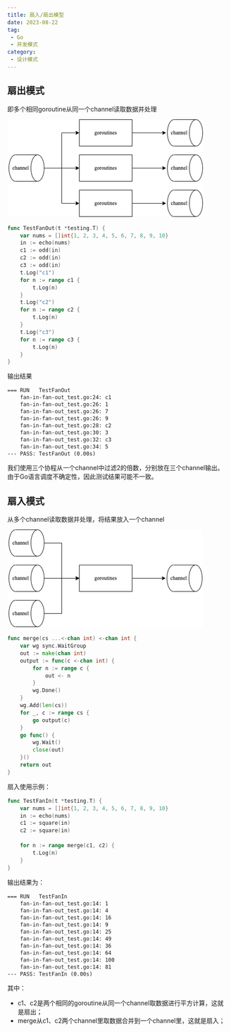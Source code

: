```yaml
---
title: 扇入/扇出模型
date: 2023-08-22
tag:
 - Go
 - 并发模式
category:
 - 设计模式
---
```


<!-- more -->

## 扇出模式

即多个相同goroutine从同一个channel读取数据并处理

![fan-out](../images/fan-out.png)

```go
func TestFanOut(t *testing.T) {
	var nums = []int{1, 2, 3, 4, 5, 6, 7, 8, 9, 10}
	in := echo(nums)
	c1 := odd(in)
	c2 := odd(in)
	c3 := odd(in)
	t.Log("c1")
	for n := range c1 {
		t.Log(n)
	}
	t.Log("c2")
	for n := range c2 {
		t.Log(n)
	}
	t.Log("c3")
	for n := range c3 {
		t.Log(n)
	}
}
```

输出结果

```text
=== RUN   TestFanOut
    fan-in-fan-out_test.go:24: c1
    fan-in-fan-out_test.go:26: 1
    fan-in-fan-out_test.go:26: 7
    fan-in-fan-out_test.go:26: 9
    fan-in-fan-out_test.go:28: c2
    fan-in-fan-out_test.go:30: 3
    fan-in-fan-out_test.go:32: c3
    fan-in-fan-out_test.go:34: 5
--- PASS: TestFanOut (0.00s)
```

我们使用三个协程从一个channel中过滤2的倍数，分别放在三个channel输出。由于Go语言调度不确定性，因此测试结果可能不一致。

## 扇入模式

从多个channel读取数据并处理，将结果放入一个channel

![fan-in](../images/fan-in.png)

```go
func merge(cs ...<-chan int) <-chan int {
	var wg sync.WaitGroup
	out := make(chan int)
	output := func(c <-chan int) {
		for n := range c {
			out <- n
		}
		wg.Done()
	}
	wg.Add(len(cs))
	for _, c := range cs {
		go output(c)
	}
	go func() {
		wg.Wait()
		close(out)
	}()
	return out
}
```

扇入使用示例：

```go
func TestFanIn(t *testing.T) {
	var nums = []int{1, 2, 3, 4, 5, 6, 7, 8, 9, 10}
	in := echo(nums)
	c1 := square(in)
	c2 := square(in)

	for n := range merge(c1, c2) {
		t.Log(n)
	}
}
```

输出结果为：

```text
=== RUN   TestFanIn
    fan-in-fan-out_test.go:14: 1
    fan-in-fan-out_test.go:14: 4
    fan-in-fan-out_test.go:14: 16
    fan-in-fan-out_test.go:14: 9
    fan-in-fan-out_test.go:14: 25
    fan-in-fan-out_test.go:14: 49
    fan-in-fan-out_test.go:14: 36
    fan-in-fan-out_test.go:14: 64
    fan-in-fan-out_test.go:14: 100
    fan-in-fan-out_test.go:14: 81
--- PASS: TestFanIn (0.00s)
```

其中：

- c1、c2是两个相同的goroutine从同一个channel取数据进行平方计算，这就是扇出；
- merge从c1、c2两个channel里取数据合并到一个channel里，这就是扇入；
  